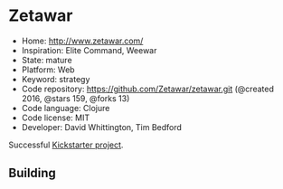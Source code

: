 # Zetawar

- Home: http://www.zetawar.com/
- Inspiration: Elite Command, Weewar
- State: mature
- Platform: Web
- Keyword: strategy
- Code repository: https://github.com/Zetawar/zetawar.git (@created 2016, @stars 159, @forks 13)
- Code language: Clojure
- Code license: MIT
- Developer: David Whittington, Tim Bedford

Successful [Kickstarter project](https://www.kickstarter.com/projects/djwhitt/zetawar).

## Building
